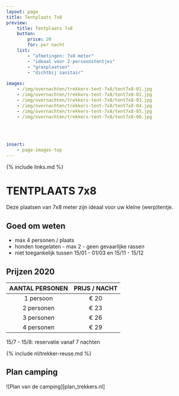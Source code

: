 ```yaml
---
layout: page
title: Tentplaats 7x8
preview: 
    title: Tentplaats 7x8
    button:
        price: 20
        for: per nacht
    list:
        - "afmetingen: 7x8 meter"
        - "ideaal voor 2-persoonstentjes"
        - "grasplaatsen"
        - "dichtbij sanitair"
                
images:
    - /img/overnachten/trekkers-tent-7x8/tent7x8-01.jpg
    - /img/overnachten/trekkers-tent-7x8/tent7x8-02.jpg
    - /img/overnachten/trekkers-tent-7x8/tent7x8-03.jpg
    - /img/overnachten/trekkers-tent-7x8/tent7x8-04.jpg
    - /img/overnachten/trekkers-tent-7x8/tent7x8-05.jpg
    - /img/overnachten/trekkers-tent-7x8/tent7x8-06.jpg
    
    
    
    
insert:
    - page-images-top
---
```

{% include links.md %}

# TENTPLAATS 7x8

Deze plaatsen van 7x8 meter zijn ideaal voor uw kleine (werp)tentje.  


## Goed om weten

- max 4 personen / plaats
- honden toegelaten - max 2 - geen gevaarlijke rassen
- niet toegankelijk  tussen 15/01 - 01/03 en 15/11 - 15/12

## Prijzen 2020

AANTAL PERSONEN | PRIJS / NACHT     
:-------------:|:-----------:|
1 persoon      |€ 20             
2 personen     |€ 23                   
3 personen     |€ 26      
4 personen     |€ 29            
      

15/7 - 15/8: reservatie vanaf 7 nachten

{% include nl/trekker-reuse.md %}

## Plan camping

![Plan van de camping][plan_trekkers.nl]